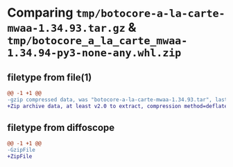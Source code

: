 # Comparing `tmp/botocore-a-la-carte-mwaa-1.34.93.tar.gz` & `tmp/botocore_a_la_carte_mwaa-1.34.94-py3-none-any.whl.zip`

## filetype from file(1)

```diff
@@ -1 +1 @@
-gzip compressed data, was "botocore-a-la-carte-mwaa-1.34.93.tar", last modified: Sat Apr 27 01:00:58 2024, max compression
+Zip archive data, at least v2.0 to extract, compression method=deflate
```

## filetype from diffoscope

```diff
@@ -1 +1 @@
-GzipFile
+ZipFile
```

